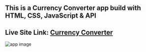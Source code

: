 ## This is a Currency Converter app build with HTML, CSS, JavaScript & API
## Live Site Link: [Currency Converter](https://currencyconverter-appjs.netlify.app)

![app image](https://i.ibb.co/rpkC26R/currency-converter.png)
